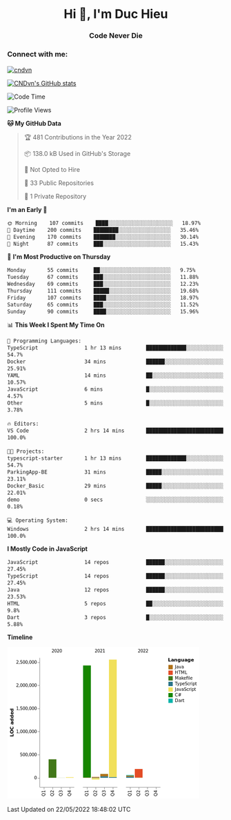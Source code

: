 <h1 align="center">Hi 👋, I'm Duc Hieu</h1>
<h3 align="center">Code Never Die</h3>

<h3 align="left">Connect with me:</h3>
<p align="left">
<a href="https://linkedin.com/in/cndvn" target="blank"><img align="center" src="https://img.shields.io/badge/LinkedIn-0077B5?style=for-the-badge&logo=linkedin&logoColor=white" alt="cndvn"/></a>
<!--
<a href="https://fb.com/cnd.duchieu" target="blank"><img align="center" src="https://img.shields.io/badge/Facebook-1877F2?style=for-the-badge&logo=facebook&logoColor=white" alt="cnd.duchieu"/></a>
 -->
</p>

[![CNDvn's GitHub stats](https://github-readme-stats.vercel.app/api?username=cndvn)](https://github.com/anuraghazra/github-readme-stats)

<!--START_SECTION:waka-->
![Code Time](http://img.shields.io/badge/Code%20Time-0%20secs-blue)

![Profile Views](http://img.shields.io/badge/Profile%20Views-0-blue)

**🐱 My GitHub Data** 

> 🏆 481 Contributions in the Year 2022
 > 
> 📦 138.0 kB Used in GitHub's Storage 
 > 
> 🚫 Not Opted to Hire
 > 
> 📜 33 Public Repositories 
 > 
> 🔑 1 Private Repository 
 > 
**I'm an Early 🐤** 

```text
🌞 Morning    107 commits    ████░░░░░░░░░░░░░░░░░░░░░   18.97% 
🌆 Daytime    200 commits    ████████░░░░░░░░░░░░░░░░░   35.46% 
🌃 Evening    170 commits    ███████░░░░░░░░░░░░░░░░░░   30.14% 
🌙 Night      87 commits     ███░░░░░░░░░░░░░░░░░░░░░░   15.43%

```
📅 **I'm Most Productive on Thursday** 

```text
Monday       55 commits     ██░░░░░░░░░░░░░░░░░░░░░░░   9.75% 
Tuesday      67 commits     ███░░░░░░░░░░░░░░░░░░░░░░   11.88% 
Wednesday    69 commits     ███░░░░░░░░░░░░░░░░░░░░░░   12.23% 
Thursday     111 commits    █████░░░░░░░░░░░░░░░░░░░░   19.68% 
Friday       107 commits    ████░░░░░░░░░░░░░░░░░░░░░   18.97% 
Saturday     65 commits     ███░░░░░░░░░░░░░░░░░░░░░░   11.52% 
Sunday       90 commits     ████░░░░░░░░░░░░░░░░░░░░░   15.96%

```


📊 **This Week I Spent My Time On** 

```text
💬 Programming Languages: 
TypeScript               1 hr 13 mins        █████████████░░░░░░░░░░░░   54.7% 
Docker                   34 mins             ██████░░░░░░░░░░░░░░░░░░░   25.91% 
YAML                     14 mins             ██░░░░░░░░░░░░░░░░░░░░░░░   10.57% 
JavaScript               6 mins              █░░░░░░░░░░░░░░░░░░░░░░░░   4.57% 
Other                    5 mins              █░░░░░░░░░░░░░░░░░░░░░░░░   3.78%

🔥 Editors: 
VS Code                  2 hrs 14 mins       █████████████████████████   100.0%

🐱‍💻 Projects: 
typescript-starter       1 hr 13 mins        █████████████░░░░░░░░░░░░   54.7% 
ParkingApp-BE            31 mins             █████░░░░░░░░░░░░░░░░░░░░   23.11% 
Docker_Basic             29 mins             █████░░░░░░░░░░░░░░░░░░░░   22.01% 
demo                     0 secs              ░░░░░░░░░░░░░░░░░░░░░░░░░   0.18%

💻 Operating System: 
Windows                  2 hrs 14 mins       █████████████████████████   100.0%

```

**I Mostly Code in JavaScript** 

```text
JavaScript               14 repos            ██████░░░░░░░░░░░░░░░░░░░   27.45% 
TypeScript               14 repos            ██████░░░░░░░░░░░░░░░░░░░   27.45% 
Java                     12 repos            ██████░░░░░░░░░░░░░░░░░░░   23.53% 
HTML                     5 repos             ██░░░░░░░░░░░░░░░░░░░░░░░   9.8% 
Dart                     3 repos             █░░░░░░░░░░░░░░░░░░░░░░░░   5.88%

```


**Timeline**

![Chart not found](https://raw.githubusercontent.com/CNDvn/CNDvn/main/charts/bar_graph.png) 


 Last Updated on 22/05/2022 18:48:02 UTC
<!--END_SECTION:waka-->
